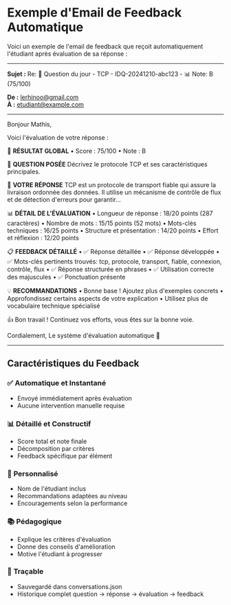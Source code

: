 # Exemple d'Email de Feedback Automatique

Voici un exemple de l'email de feedback que reçoit automatiquement l'étudiant après évaluation de sa réponse :

---

**Sujet :** Re: 🧠 Question du jour - TCP - IDQ-20241210-abc123 - 📊 Note: B (75/100)

**De :** lerhinoo@gmail.com  
**À :** etudiant@example.com

---

Bonjour Mathis,

Voici l'évaluation de votre réponse :

🎯 **RÉSULTAT GLOBAL**
• Score : 75/100
• Note : B

📝 **QUESTION POSÉE**
Décrivez le protocole TCP et ses caractéristiques principales.

📄 **VOTRE RÉPONSE**
TCP est un protocole de transport fiable qui assure la livraison ordonnée des données. Il utilise un mécanisme de contrôle de flux et de détection d'erreurs pour garantir...

📊 **DÉTAIL DE L'ÉVALUATION**
• Longueur de réponse : 18/20 points (287 caractères)
• Nombre de mots : 15/15 points (52 mots)
• Mots-clés techniques : 16/25 points
• Structure et présentation : 14/20 points
• Effort et réflexion : 12/20 points

📋 **FEEDBACK DÉTAILLÉ**
• ✅ Réponse détaillée
• ✅ Réponse développée
• ✅ Mots-clés pertinents trouvés: tcp, protocole, transport, fiable, connexion, contrôle, flux
• ✅ Réponse structurée en phrases
• ✅ Utilisation correcte des majuscules
• ✅ Ponctuation présente

💡 **RECOMMANDATIONS**
• Bonne base ! Ajoutez plus d'exemples concrets
• Approfondissez certains aspects de votre explication
• Utilisez plus de vocabulaire technique spécialisé

👍 Bon travail ! Continuez vos efforts, vous êtes sur la bonne voie.

Cordialement,
Le système d'évaluation automatique 🤖

---

## Caractéristiques du Feedback

### ✅ **Automatique et Instantané**
- Envoyé immédiatement après évaluation
- Aucune intervention manuelle requise

### 📊 **Détaillé et Constructif**
- Score total et note finale
- Décomposition par critères
- Feedback spécifique par élément

### 🎯 **Personnalisé**
- Nom de l'étudiant inclus
- Recommandations adaptées au niveau
- Encouragements selon la performance

### 📚 **Pédagogique**
- Explique les critères d'évaluation
- Donne des conseils d'amélioration
- Motive l'étudiant à progresser

### 🔄 **Traçable**
- Sauvegardé dans conversations.json
- Historique complet question → réponse → évaluation → feedback 